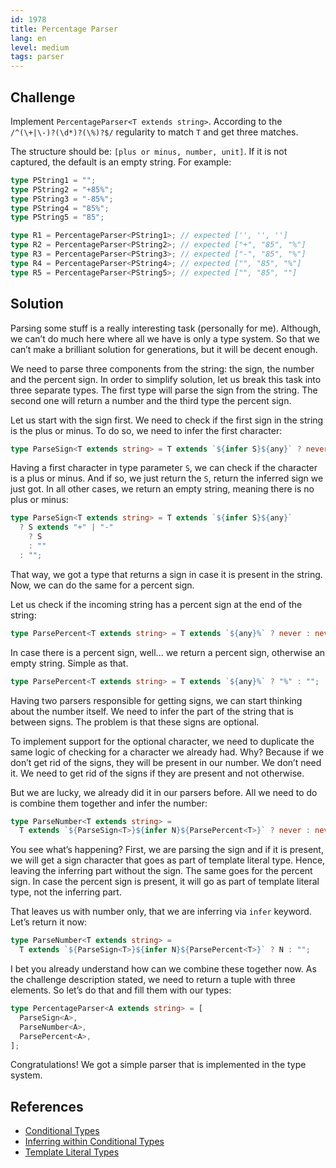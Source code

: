 ```yaml
---
id: 1978
title: Percentage Parser
lang: en
level: medium
tags: parser
---
```


## Challenge

Implement `PercentageParser<T extends string>`. According to the
`/^(\+|\-)?(\d*)?(\%)?$/` regularity to match `T` and get three matches.

The structure should be: `[plus or minus, number, unit]`. If it is not captured,
the default is an empty string. For example:

```typescript
type PString1 = "";
type PString2 = "+85%";
type PString3 = "-85%";
type PString4 = "85%";
type PString5 = "85";

type R1 = PercentageParser<PString1>; // expected ['', '', '']
type R2 = PercentageParser<PString2>; // expected ["+", "85", "%"]
type R3 = PercentageParser<PString3>; // expected ["-", "85", "%"]
type R4 = PercentageParser<PString4>; // expected ["", "85", "%"]
type R5 = PercentageParser<PString5>; // expected ["", "85", ""]
```

## Solution

Parsing some stuff is a really interesting task (personally for me). Although,
we can’t do much here where all we have is only a type system. So that we can’t
make a brilliant solution for generations, but it will be decent enough.

We need to parse three components from the string: the sign, the number and the
percent sign. In order to simplify solution, let us break this task into three
separate types. The first type will parse the sign from the string. The second
one will return a number and the third type the percent sign.

Let us start with the sign first. We need to check if the first sign in the
string is the plus or minus. To do so, we need to infer the first character:

```typescript
type ParseSign<T extends string> = T extends `${infer S}${any}` ? never : never;
```

Having a first character in type parameter `S`, we can check if the character is
a plus or minus. And if so, we just return the `S`, return the inferred sign we
just got. In all other cases, we return an empty string, meaning there is no
plus or minus:

```typescript
type ParseSign<T extends string> = T extends `${infer S}${any}`
  ? S extends "+" | "-"
    ? S
    : ""
  : "";
```

That way, we got a type that returns a sign in case it is present in the string.
Now, we can do the same for a percent sign.

Let us check if the incoming string has a percent sign at the end of the string:

```typescript
type ParsePercent<T extends string> = T extends `${any}%` ? never : never;
```

In case there is a percent sign, well... we return a percent sign, otherwise an
empty string. Simple as that.

```typescript
type ParsePercent<T extends string> = T extends `${any}%` ? "%" : "";
```

Having two parsers responsible for getting signs, we can start thinking about
the number itself. We need to infer the part of the string that is between
signs. The problem is that these signs are optional.

To implement support for the optional character, we need to duplicate the same
logic of checking for a character we already had. Why? Because if we don’t get
rid of the signs, they will be present in our number. We don’t need it. We need
to get rid of the signs if they are present and not otherwise.

But we are lucky, we already did it in our parsers before. All we need to do is
combine them together and infer the number:

```typescript
type ParseNumber<T extends string> =
  T extends `${ParseSign<T>}${infer N}${ParsePercent<T>}` ? never : never;
```

You see what’s happening? First, we are parsing the sign and if it is present,
we will get a sign character that goes as part of template literal type. Hence,
leaving the inferring part without the sign. The same goes for the percent sign.
In case the percent sign is present, it will go as part of template literal
type, not the inferring part.

That leaves us with number only, that we are inferring via `infer` keyword.
Let’s return it now:

```typescript
type ParseNumber<T extends string> =
  T extends `${ParseSign<T>}${infer N}${ParsePercent<T>}` ? N : "";
```

I bet you already understand how can we combine these together now. As the
challenge description stated, we need to return a tuple with three elements. So
let’s do that and fill them with our types:

```typescript
type PercentageParser<A extends string> = [
  ParseSign<A>,
  ParseNumber<A>,
  ParsePercent<A>,
];
```

Congratulations! We got a simple parser that is implemented in the type system.

## References

- [Conditional Types](https://www.typescriptlang.org/docs/handbook/2/conditional-types.html)
- [Inferring within Conditional Types](https://www.typescriptlang.org/docs/handbook/2/conditional-types.html#inferring-within-conditional-types)
- [Template Literal Types](https://www.typescriptlang.org/docs/handbook/release-notes/typescript-4-1.html#template-literal-types)
